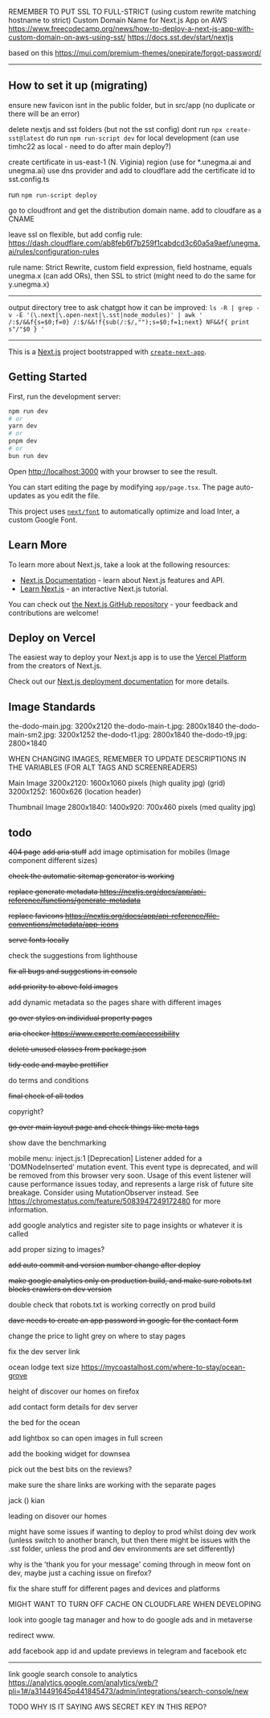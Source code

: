 
REMEMBER TO PUT SSL TO FULL-STRICT (using custom rewrite matching hostname to strict)
Custom Domain Name for Next.js App on AWS
https://www.freecodecamp.org/news/how-to-deploy-a-next-js-app-with-custom-domain-on-aws-using-sst/
https://docs.sst.dev/start/nextjs

based on this
https://mui.com/premium-themes/onepirate/forgot-password/

---

## How to set it up (migrating)

ensure new favicon isnt in the public folder, but in src/app (no duplicate or there will be an error)

delete nextjs and sst folders (but not the sst config)
dont run `npx create-sst@latest`
do run `npm run-script dev` for local development (can use timhc22 as local - need to do after main deploy?)

create certificate in us-east-1 (N. Viginia) region (use for *.unegma.ai and unegma.ai)
use dns provider and add to cloudflare
add the certificate id to sst.config.ts

run `npm run-script deploy`

go to cloudfront and get the distribution domain name. add to cloudfare as a CNAME

leave ssl on flexible, but add config rule:
https://dash.cloudflare.com/ab8feb6f7b259f1cabdcd3c60a5a9aef/unegma.ai/rules/configuration-rules

rule name: Strict Rewrite, custom field expression, field hostname, equals unegma.x (can add ORs), then SSL to strict (might need to do the same for y.unegma.x)

---

output directory tree to ask chatgpt how it can be improved: 
`ls -R | grep -v -E '(\.next|\.open-next|\.sst|node_modules)' | awk '
/:$/&&f{s=$0;f=0}
/:$/&&!f{sub(/:$/,"");s=$0;f=1;next}
NF&&f{ print s"/"$0 }
'`

---


This is a [Next.js](https://nextjs.org/) project bootstrapped with [`create-next-app`](https://github.com/vercel/next.js/tree/canary/packages/create-next-app).

## Getting Started

First, run the development server:

```bash
npm run dev
# or
yarn dev
# or
pnpm dev
# or
bun run dev
```

Open [http://localhost:3000](http://localhost:3000) with your browser to see the result.

You can start editing the page by modifying `app/page.tsx`. The page auto-updates as you edit the file.

This project uses [`next/font`](https://nextjs.org/docs/basic-features/font-optimization) to automatically optimize and load Inter, a custom Google Font.

## Learn More

To learn more about Next.js, take a look at the following resources:

- [Next.js Documentation](https://nextjs.org/docs) - learn about Next.js features and API.
- [Learn Next.js](https://nextjs.org/learn) - an interactive Next.js tutorial.

You can check out [the Next.js GitHub repository](https://github.com/vercel/next.js/) - your feedback and contributions are welcome!

## Deploy on Vercel

The easiest way to deploy your Next.js app is to use the [Vercel Platform](https://vercel.com/new?utm_medium=default-template&filter=next.js&utm_source=create-next-app&utm_campaign=create-next-app-readme) from the creators of Next.js.

Check out our [Next.js deployment documentation](https://nextjs.org/docs/deployment) for more details.


## Image Standards

the-dodo-main.jpg:      3200x2120
the-dodo-main-t.jpg:    2800x1840
the-dodo-main-sm2.jpg:  3200x1252
the-dodo-t1.jpg:        2800x1840
the-dodo-t9.jpg:        2800×1840

WHEN CHANGING IMAGES, REMEMBER TO UPDATE DESCRIPTIONS IN THE VARIABLES (FOR ALT TAGS AND SCREENREADERS)

Main Image
3200x2120: 1600x1060 pixels (high quality jpg) (grid)
3200x1252: 1600x626 (location header)


Thumbnail Image
2800x1840: 1400x920: 700x460 pixels (med quality jpg)

## todo

~~404 page~~
~~add aria stuff~~
add image optimisation for mobiles (Image component different sizes)

~~check the automatic sitemap generator is working~~

~~replace generate metadata https://nextjs.org/docs/app/api-reference/functions/generate-metadata~~

~~replace favicons https://nextjs.org/docs/app/api-reference/file-conventions/metadata/app-icons~~

~~serve fonts locally~~

check the suggestions from lighthouse

~~fix all bugs and suggestions in console~~

~~add priority to above fold images~~

add dynamic metadata so the pages share with different images

~~go over styles on individual property pages~~

~~aria checker https://www.experte.com/accessibility~~


~~delete unused classes from package.json~~

~~tidy code and maybe prettifier~~

do terms and conditions

~~final check of all todos~~

copyright?

~~go over main layout page and check things like meta tags~~

show dave the benchmarking


mobile menu: inject.js:1 [Deprecation] Listener added for a 'DOMNodeInserted' mutation event. This event type is deprecated, and will be removed from this browser very soon. Usage of this event listener will cause performance issues today, and represents a large risk of future site breakage. Consider using MutationObserver instead. See https://chromestatus.com/feature/5083947249172480 for more information.

add google analytics and register site to page insights or whatever it is called

add proper sizing to images?

~~add auto commit and version number change  after deploy~~

~~make google analytics only on production build, and make sure robots.txt blocks crawlers on dev version~~

double check that robots.txt is working correctly on prod build


~~dave needs to create an app password in google for the contact form~~

change the price to light grey on where to stay pages

fix the dev server link

ocean lodge text size
https://mycoastalhost.com/where-to-stay/ocean-grove

height of discover our homes on firefox

add contact form details for dev server

the bed for the ocean 

add lightbox so can open images in full screen

add the booking widget for downsea

pick out the best bits on the reviews?

make sure the share links are working with the separate pages

jack () kian


leading on disover our homes


might have some issues if wanting to deploy to prod whilst doing dev work (unless switch to another branch, but then there might be issues with the .sst folder, unless the prod and dev environments are set differently)

why is the 'thank you for your message' coming through in meow font on dev, maybe just a caching issue on firefox?

fix the share stuff for different pages and devices and platforms


MIGHT WANT TO TURN OFF CACHE ON CLOUDFLARE WHEN DEVELOPING


look into google tag manager and how to do google ads and in metaverse


redirect www.


add facebook app id and update previews in telegram and facebook etc


---


link google search console to analytics
https://analytics.google.com/analytics/web/?pli=1#/a314491645p441845473/admin/integrations/search-console/new



TODO WHY IS IT SAYING AWS SECRET KEY IN THIS REPO?
